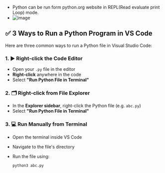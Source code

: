 - Python can be run form python.org website in REPL(Read evaluate print Loop) mode.
- ![image](https://github.com/user-attachments/assets/5db7742a-5609-40d0-9d7d-0e7a0a544f54)

## ✅ 3 Ways to Run a Python Program in VS Code

Here are three common ways to run a Python file in Visual Studio Code:

### 1. ▶️ Right-click the Code Editor
- Open your `.py` file in the editor
- **Right-click** anywhere in the code
- Select **"Run Python File in Terminal"**

### 2. 🗂️ Right-click from File Explorer
- In the **Explorer sidebar**, right-click the Python file (e.g. `abc.py`)
- Select **"Run Python File in Terminal"**

### 3. 💻 Run Manually from Terminal
- Open the terminal inside VS Code
- Navigate to the file's directory
- Run the file using:

  ```bash
  python3 abc.py

